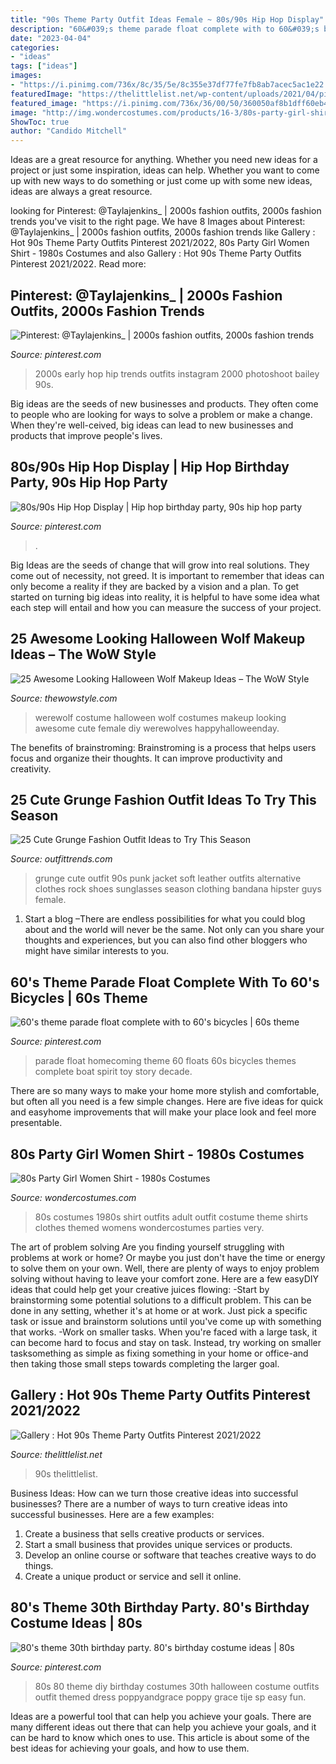 ```yaml
---
title: "90s Theme Party Outfit Ideas Female ~ 80s/90s Hip Hop Display"
description: "60&#039;s theme parade float complete with to 60&#039;s bicycles"
date: "2023-04-04"
categories:
- "ideas"
tags: ["ideas"]
images:
- "https://i.pinimg.com/736x/8c/35/5e/8c355e37df77fe7fb8ab7acec5ac1e22.jpg"
featuredImage: "https://thelittlelist.net/wp-content/uploads/2021/04/pinterest-xonorolemodelz-80s-fashion-party-80s-party-outfits-1.jpg?v=1619211386"
featured_image: "https://i.pinimg.com/736x/36/00/50/360050af8b1dff60eb4c6947b3d4db3e--parade-floats-homecoming-ideas.jpg"
image: "http://img.wondercostumes.com/products/16-3/80s-party-girl-shirt-.jpg"
ShowToc: true
author: "Candido Mitchell"
---
```



Ideas are a great resource for anything. Whether you need new ideas for a project or just some inspiration, ideas can help. Whether you want to come up with new ways to do something or just come up with some new ideas, ideas are always a great resource.

	

		
looking for Pinterest: @Taylajenkins_ | 2000s fashion outfits, 2000s fashion trends you've visit to the right page. We have 8 Images about Pinterest: @Taylajenkins_ | 2000s fashion outfits, 2000s fashion trends like Gallery : Hot 90s Theme Party Outfits Pinterest 2021/2022, 80s Party Girl Women Shirt - 1980s Costumes and also Gallery : Hot 90s Theme Party Outfits Pinterest 2021/2022. Read more:
		
    
## Pinterest: @Taylajenkins_ | 2000s Fashion Outfits, 2000s Fashion Trends

<img loading=lazy src="https://i.pinimg.com/736x/8c/35/5e/8c355e37df77fe7fb8ab7acec5ac1e22.jpg" onerror="this.onerror=null;this.src='https://tse2.mm.bing.net/th?id=OIP.N932rat_KSh06C4wmNVS2gHaJO&amp;pid=15.1';" alt="Pinterest: @Taylajenkins_ | 2000s fashion outfits, 2000s fashion trends">

_Source: pinterest.com_

>2000s early hop hip trends outfits instagram 2000 photoshoot bailey 90s. 

	

Big ideas are the seeds of new businesses and products. They often come to people who are looking for ways to solve a problem or make a change. When they're well-ceived, big ideas can lead to new businesses and products that improve people's lives.

    
## 80s/90s Hip Hop Display | Hip Hop Birthday Party, 90s Hip Hop Party

<img loading=lazy src="https://i.pinimg.com/originals/f3/0c/2d/f30c2d68c90dbe3a367b0ab5bd8d4653.jpg" onerror="this.onerror=null;this.src='https://tse4.mm.bing.net/th?id=OIP.if7nIgCRQeUlwhC3bHqN7gHaPP&amp;pid=15.1';" alt="80s/90s Hip Hop Display | Hip hop birthday party, 90s hip hop party">

_Source: pinterest.com_

>. 

	

Big Ideas are the seeds of change that will grow into real solutions. They come out of necessity, not greed. It is important to remember that ideas can only become a reality if they are backed by a vision and a plan. To get started on turning big ideas into reality, it is helpful to have some idea what each step will entail and how you can measure the success of your project.

    
## 25 Awesome Looking Halloween Wolf Makeup Ideas – The WoW Style

<img loading=lazy src="http://thewowstyle.com/wp-content/uploads/2016/08/Girl-Werewolf-Costume-Ideas.jpg" onerror="this.onerror=null;this.src='https://tse4.mm.bing.net/th?id=OIP.fkSeVf6x6y4MVkQrBHLjsQHaJ6&amp;pid=15.1';" alt="25 Awesome Looking Halloween Wolf Makeup Ideas – The WoW Style">

_Source: thewowstyle.com_

>werewolf costume halloween wolf costumes makeup looking awesome cute female diy werewolves happyhalloweenday. 

	

The benefits of brainstroming:
Brainstroming is a process that helps users focus and organize their thoughts. It can improve productivity and creativity.

    
## 25 Cute Grunge Fashion Outfit Ideas To Try This Season

<img loading=lazy src="https://www.outfittrends.com/wp-content/uploads/2015/03/grunge-girl.jpg" onerror="this.onerror=null;this.src='https://tse3.mm.bing.net/th?id=OIP._SmDScac2qio_aqhnhLWRQAAAA&amp;pid=15.1';" alt="25 Cute Grunge Fashion Outfit Ideas to Try This Season">

_Source: outfittrends.com_

>grunge cute outfit 90s punk jacket soft leather outfits alternative clothes rock shoes sunglasses season clothing bandana hipster guys female. 

	

1. Start a blog –There are endless possibilities for what you could blog about and the world will never be the same. Not only can you share your thoughts and experiences, but you can also find other bloggers who might have similar interests to you. 

    
## 60&#039;s Theme Parade Float Complete With To 60&#039;s Bicycles | 60s Theme

<img loading=lazy src="https://i.pinimg.com/736x/36/00/50/360050af8b1dff60eb4c6947b3d4db3e--parade-floats-homecoming-ideas.jpg" onerror="this.onerror=null;this.src='https://tse1.mm.bing.net/th?id=OIP.4A3QgAs-9YzlGgbQ_K-aJAHaFj&amp;pid=15.1';" alt="60&#039;s theme parade float complete with to 60&#039;s bicycles | 60s theme">

_Source: pinterest.com_

>parade float homecoming theme 60 floats 60s bicycles themes complete boat spirit toy story decade. 

	

There are so many ways to make your home more stylish and comfortable, but often all you need is a few simple changes. Here are five ideas for quick and easyhome improvements that will make your place look and feel more presentable.

    
## 80s Party Girl Women Shirt - 1980s Costumes

<img loading=lazy src="http://img.wondercostumes.com/products/16-3/80s-party-girl-shirt-.jpg" onerror="this.onerror=null;this.src='https://tse4.mm.bing.net/th?id=OIP.Lmcv2U1NisjOTHK4w9tzRgHaKX&amp;pid=15.1';" alt="80s Party Girl Women Shirt - 1980s Costumes">

_Source: wondercostumes.com_

>80s costumes 1980s shirt outfits adult outfit costume theme shirts clothes themed womens wondercostumes parties very. 

	

The art of problem solving
Are you finding yourself struggling with problems at work or home? Or maybe you just don't have the time or energy to solve them on your own. Well, there are plenty of ways to enjoy problem solving without having to leave your comfort zone. Here are a few easyDIY ideas that could help get your creative juices flowing: 
-Start by brainstorming some potential solutions to a difficult problem. This can be done in any setting, whether it's at home or at work. Just pick a specific task or issue and brainstorm solutions until you've come up with something that works. 
-Work on smaller tasks. When you're faced with a large task, it can become hard to focus and stay on task. Instead, try working on smaller tasksomething as simple as fixing something in your home or office-and then taking those small steps towards completing the larger goal.

    
## Gallery : Hot 90s Theme Party Outfits Pinterest 2021/2022

<img loading=lazy src="https://thelittlelist.net/wp-content/uploads/2021/04/pinterest-xonorolemodelz-80s-fashion-party-80s-party-outfits-1.jpg?v=1619211386" onerror="this.onerror=null;this.src='https://tse2.mm.bing.net/th?id=OIP.1Yx1BD5qvgbv6b8J7QEynQHaGl&amp;pid=15.1';" alt="Gallery : Hot 90s Theme Party Outfits Pinterest 2021/2022">

_Source: thelittlelist.net_

>90s thelittlelist. 

	

Business Ideas: How can we turn those creative ideas into successful businesses?
There are a number of ways to turn creative ideas into successful businesses. Here are a few examples: 
1. Create a business that sells creative products or services.
2. Start a small business that provides unique services or products.
3. Develop an online course or software that teaches creative ways to do things. 
4. Create a unique product or service and sell it online.

    
## 80&#039;s Theme 30th Birthday Party. 80&#039;s Birthday Costume Ideas | 80s

<img loading=lazy src="https://i.pinimg.com/736x/30/4f/7c/304f7c42bdc849e88fba5b3823499f38.jpg" onerror="this.onerror=null;this.src='https://tse3.mm.bing.net/th?id=OIP.epvMjqyGM1sb79nYw0_kqQHaLA&amp;pid=15.1';" alt="80&#039;s theme 30th birthday party. 80&#039;s birthday costume ideas | 80s">

_Source: pinterest.com_

>80s 80 theme diy birthday costumes 30th halloween costume outfits outfit themed dress poppyandgrace poppy grace tije sp easy fun. 

	

Ideas are a powerful tool that can help you achieve your goals. There are many different ideas out there that can help you achieve your goals, and it can be hard to know which ones to use. This article is about some of the best ideas for achieving your goals, and how to use them.

